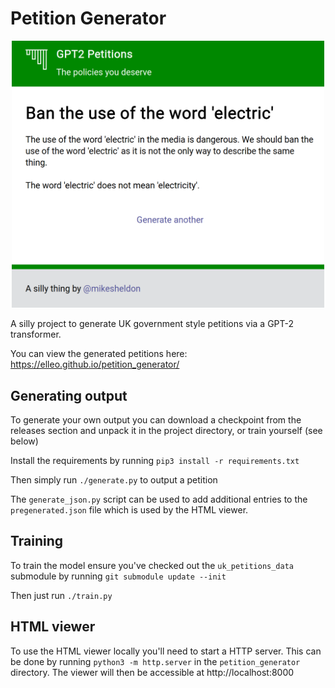# Petition Generator

<p align="center">
  <img width="500" height="auto" src="https://github.com/Elleo/petition_generator/raw/master/example.png" alt="Example output" title="Example output">
</p>

A silly project to generate UK government style petitions via a GPT-2 transformer.

You can view the generated petitions here: https://elleo.github.io/petition_generator/

## Generating output

To generate your own output you can download a checkpoint from the releases section and unpack it in the project directory, or train yourself (see below)

Install the requirements by running `pip3 install -r requirements.txt`

Then simply run `./generate.py` to output a petition

The `generate_json.py` script can be used to add additional entries to the `pregenerated.json` file which is used by the HTML viewer.

## Training

To train the model ensure you've checked out the `uk_petitions_data` submodule by running `git submodule update --init`

Then just run `./train.py`

## HTML viewer

To use the HTML viewer locally you'll need to start a HTTP server. This can be done by running `python3 -m http.server` in the `petition_generator` directory. The viewer will then be accessible at http://localhost:8000
